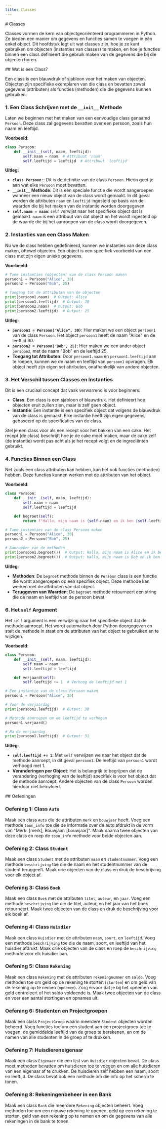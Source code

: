 ```yaml
---
title: Classes
---
```


<div class="header1" id="top" markdown = "1"># Classes
</div>

Classes vormen de kern van objectgeoriënteerd programmeren in Python. Ze bieden een manier om gegevens en functies samen te voegen in één enkel object. Dit hoofdstuk legt uit wat classes zijn, hoe je ze kunt gebruiken om objecten (instanties van classes) te maken, en hoe je functies binnen een class definieert die gebruik maken van de gegevens die bij die objecten horen.

<div class="header2" markdown = "1">## Wat is een Class?
</div>

Een class is een blauwdruk of sjabloon voor het maken van objecten. Objecten zijn specifieke exemplaren van die class en bevatten zowel gegevens (attributen) als functies (methoden) die die gegevens kunnen gebruiken.

### 1. Een Class Schrijven met de `__init__` Methode

Laten we beginnen met het maken van een eenvoudige class genaamd `Persoon`. Deze class zal gegevens bevatten over een persoon, zoals hun naam en leeftijd.

**Voorbeeld**:

```python
class Persoon:
    def __init__(self, naam, leeftijd):
        self.naam = naam  # Attribuut 'naam'
        self.leeftijd = leeftijd  # Attribuut 'leeftijd'
```

**Uitleg**:
- **`class Persoon:`**: Dit is de definitie van de class `Persoon`. Hierin geef je aan wat elke `Persoon` moet bevatten.
- **`__init__` Methode**: Dit is een speciale functie die wordt aangeroepen wanneer een nieuw object van de class wordt gemaakt. In dit geval worden de attributen `naam` en `leeftijd` ingesteld op basis van de waarden die bij het maken van de instantie worden doorgegeven.
- **`self.naam = naam`**: `self` verwijst naar het specifieke object dat is gemaakt. `naam` is een attribuut van dat object en het wordt ingesteld op de waarde die bij het aanroepen van de class wordt doorgegeven.

### 2. Instanties van een Class Maken

Nu we de class hebben gedefinieerd, kunnen we instanties van deze class maken, oftewel objecten. Een object is een specifiek voorbeeld van een class met zijn eigen unieke gegevens.

**Voorbeeld**:

```python
# Twee instanties (objecten) van de class Persoon maken
persoon1 = Persoon("Alice", 30)
persoon2 = Persoon("Bob", 25)

# Toegang tot de attributen van de objecten
print(persoon1.naam)  # Output: Alice
print(persoon1.leeftijd)  # Output: 30
print(persoon2.naam)  # Output: Bob
print(persoon2.leeftijd)  # Output: 25
```

**Uitleg**:
- **`persoon1 = Persoon("Alice", 30)`**: Hier maken we een object `persoon1` van de class `Persoon`. Het object `persoon1` heeft de naam "Alice" en de leeftijd 30.
- **`persoon2 = Persoon("Bob", 25)`**: Hier maken we een ander object `persoon2`, met de naam "Bob" en de leeftijd 25.
- **Toegang tot Attributen**: Door `persoon1.naam` en `persoon1.leeftijd` aan te roepen, kunnen we de naam en leeftijd van `persoon1` opvragen. Elk object heeft zijn eigen set attributen, onafhankelijk van andere objecten.

### 3. Het Verschil tussen Classes en Instanties

Dit is een cruciaal concept dat vaak verwarrend is voor beginners:

- **Class**: Een class is een sjabloon of blauwdruk. Het definieert hoe objecten eruit zullen zien, maar is zelf geen object.
- **Instantie**: Een instantie is een specifiek object dat volgens de blauwdruk van de class is gemaakt. Elke instantie heeft zijn eigen gegevens, gebaseerd op de specificaties van de class.

Stel je een class voor als een recept voor het bakken van een cake. Het recept (de class) beschrijft hoe je de cake moet maken, maar de cake zelf (de instantie) wordt pas echt als je het recept volgt en de ingrediënten gebruikt.

### 4. Functies Binnen een Class

Net zoals een class attributen kan hebben, kan het ook functies (methoden) hebben. Deze functies kunnen werken met de attributen van het object.

**Voorbeeld**:

```python
class Persoon:
    def __init__(self, naam, leeftijd):
        self.naam = naam
        self.leeftijd = leeftijd

    def begroet(self):
        return f"Hallo, mijn naam is {self.naam} en ik ben {self.leeftijd} jaar oud."

# Twee instanties van de class Persoon maken
persoon1 = Persoon("Alice", 30)
persoon2 = Persoon("Bob", 25)

# Aanroepen van de methoden
print(persoon1.begroet())  # Output: Hallo, mijn naam is Alice en ik ben 30 jaar oud.
print(persoon2.begroet())  # Output: Hallo, mijn naam is Bob en ik ben 25 jaar oud.
```

**Uitleg**:
- **Methoden**: De `begroet` methode binnen de `Persoon` class is een functie die wordt aangeroepen op een specifiek object. Deze methode kan werken met de attributen van dat object.
- **Teruggeven van Waarden**: De `begroet` methode retourneert een string die de naam en leeftijd van de persoon bevat.

### 6. Het `self` Argument

Het `self` argument is een verwijzing naar het specifieke object dat de methode aanroept. Het wordt automatisch door Python doorgegeven en stelt de methode in staat om de attributen van het object te gebruiken en te wijzigen.

**Voorbeeld**:

```python
class Persoon:
    def __init__(self, naam, leeftijd):
        self.naam = naam
        self.leeftijd = leeftijd

    def verjaard(self):
        self.leeftijd += 1  # Verhoog de leeftijd met 1

# Een instantie van de class Persoon maken
persoon1 = Persoon("Alice", 30)

# Voor de verjaardag
print(persoon1.leeftijd)  # Output: 30

# Methode aanroepen om de leeftijd te verhogen
persoon1.verjaard()

# Na de verjaardag
print(persoon1.leeftijd)  # Output: 31
```

**Uitleg**:
- **`self.leeftijd += 1`**: Met `self` verwijzen we naar het object dat de methode aanroept, in dit geval `persoon1`. De leeftijd van `persoon1` wordt verhoogd met 1.
- **Veranderingen per Object**: Het is belangrijk te begrijpen dat de verandering (verhoging van de leeftijd) specifiek is voor het object dat de methode aanroept. Andere objecten van de class `Persoon` worden hierdoor niet beïnvloed.

<div class="header2" markdown = "1">## Oefeningen
</div>

### Oefening 1: Class `Auto`

Maak een class `Auto` die de attributen `merk` en `bouwjaar` heeft. Voeg een methode `toon_info` toe die de informatie over de auto afdrukt in de vorm van "Merk: [merk], Bouwjaar: [bouwjaar]". Maak daarna twee objecten van deze class en roep de `toon_info` methode voor beide objecten aan.

### Oefening 2: Class `Student`

Maak een class `Student` met de attributen `naam` en `studentnummer`. Voeg een methode `beschrijving` toe die de naam en het studentnummer van de student teruggeeft. Maak drie objecten van de class en druk de beschrijving voor elk object af.

### Oefening 3: Class `Boek`

Maak een class `Boek` met de attributen `titel`, `auteur`, en `jaar`. Voeg een methode `beschrijving` toe die de titel, auteur, en het jaar van het boek retourneert. Maak twee objecten van de class en druk de beschrijving voor elk boek af.

### Oefening 4: Class `Huisdier`

Maak een class `Huisdier` met de attributen `naam`, `soort`, en `leeftijd`. Voeg een methode `beschrijving` toe die de naam, soort, en leeftijd van het huisdier afdrukt. Maak drie objecten van de class en roep de `beschrijving` methode voor elk huisdier aan.

### Oefening 5: Class `Rekening`

Maak een class `Rekening` met de attributen `rekeningnummer` en `saldo`. Voeg methoden toe om geld op de rekening te storten (`storten`) en om geld van de rekening op te nemen (`opnemen`). Zorg ervoor dat je bij het opnemen van geld controleert of het saldo voldoende is. Maak twee objecten van de class en voer een aantal stortingen en opnames uit.


### Oefening 6: Studenten en Projectgroepen

Maak een class `ProjectGroep` waarin meerdere `Student` objecten worden beheerd. Voeg functies toe om een student aan een projectgroep toe te voegen, de gemiddelde leeftijd van de groep te berekenen, en om de namen van alle studenten in de groep af te drukken.


### Oefening 7: Huisdiereneigenaar

Maak een class `Eigenaar` die een lijst van `Huisdier` objecten bevat. De class moet methoden bevatten om huisdieren toe te voegen en om alle huisdieren van een eigenaar af te drukken. De huisdieren zelf hebben een naam, soort en leeftijd. De class bevat ook een methode om die info op het scherm te tonen.

### Oefening 8: Rekeningenbeheer in een Bank

Maak een class `Bank` die meerdere `Rekening` objecten beheert. Voeg methoden toe om een nieuwe rekening te openen, geld op een rekening te storten, geld van een rekening op te nemen en om de gegevens van alle rekeningen in de bank te tonen.


